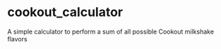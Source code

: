 # cookout_calculator
A simple calculator to perform a sum of all possible Cookout milkshake flavors
